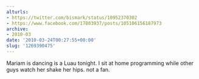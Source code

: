 ```yaml
---
alturls:
- https://twitter.com/bismark/status/10952370302
- https://www.facebook.com/17803937/posts/105106156187973
archive:
- 2010-03
date: '2010-03-24T00:27:55+00:00'
slug: '1269390475'
---
```


Mariam is dancing is a Luau tonight. I sit at home programming while other guys watch her shake her hips. not a fan.

